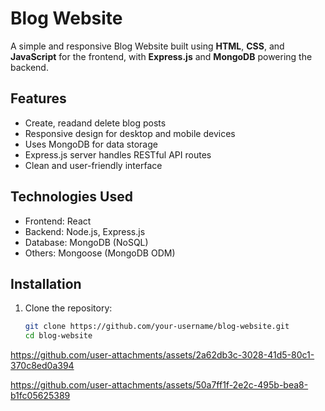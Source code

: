# Blog Website

A simple and responsive Blog Website built using **HTML**, **CSS**, and **JavaScript** for the frontend, with **Express.js** and **MongoDB** powering the backend.

## Features

- Create, readand delete blog posts
- Responsive design for desktop and mobile devices
- Uses MongoDB for data storage
- Express.js server handles RESTful API routes
- Clean and user-friendly interface

## Technologies Used

- Frontend: React
- Backend: Node.js, Express.js
- Database: MongoDB (NoSQL)
- Others: Mongoose (MongoDB ODM)

## Installation

1. Clone the repository:
   ```bash
   git clone https://github.com/your-username/blog-website.git
   cd blog-website


https://github.com/user-attachments/assets/2a62db3c-3028-41d5-80c1-370c8ed0a394



https://github.com/user-attachments/assets/50a7ff1f-2e2c-495b-bea8-b1fc05625389

